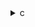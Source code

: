 <details><summary>c</summary>

---

##  **ベースライン: `gesummv.c`**

### 構造

```c
for (i)
  tmp[i] = 0.0;
  y[i] = 0.0;
  for (j)
    tmp[i] += A[i][j] * x[j];
    y[i]   += B[i][j] * x[j];
  y[i] = alpha * tmp[i] + beta * y[i];
```

*  `#pragma scop` 使用（PolyBench最適化対象）
*  並列化なし
*  SIMD/vector 最適化なし
*  明示的に `tmp` を使って中間ベクトルを構成

---

##  `opt_1.c` の違い【構造維持 + PolyBench用構文】

*  `#pragma scop` を維持
*  計算ロジックはベースと完全一致
*  並列化なし
*  SIMD 指示なし

>  **opt\_1** = PolyBench用にそのまま再整理された**構造保存型コード**

---

##  `opt_2.c` の違い【OpenMP 並列化導入】

*  `#pragma omp parallel for private(j)` によるループ並列化（`i`方向）
*  ループ内計算式はベースと一致（`t` & `y_val` 使用）
*  `t`, `y_val` は各スレッドローカルに保持 → 安全な並列化
*  SIMD/vector 指示は無し

>  **opt\_2** = **OpenMP導入によるマルチコア高速化を目的とした並列化版**

---

## ⚙️ `opt_3.c` の違い【OpenMP + SIMD誘導】

*  `#pragma omp parallel for private(j)` 継続
*  内ループで `x[j]` を一時変数 `x_j` に格納 → レジスタキャッシュ効率UP
*  `t`, `y_val` に加えて `DATA_TYPE` 型定義のスカラーで構成
*  コード順序・構造を**LLVM SIMD命令生成しやすい形**に再構成

>  **opt\_3** = OpenMP に加え **コンパイラによるベクトル化を促すレジスタ指向構成**

---

##  比較表まとめ

| 最適化項目                    | `gesummv.c` | `opt_1.c` | `opt_2.c`                | `opt_3.c`               |
| ------------------------ | ----------- | --------- | ------------------------ | ----------------------- |
| OpenMP 並列化               | ❌           | ❌         | ✅ `parallel for` (`i`方向) | ✅ 同左                    |
| SIMDベクトル化誘導              | ❌           | ❌         | ❌                        | ✅ 明示変数化（`x_j`）でレジスタ展開誘導 |
| `tmp[]` 明示使用             | ✅           | ✅         | ❌（`t`で代用）                | ❌（`t`で代用）               |
| PolyBench `#pragma scop` | ✅           | ✅         | ❌                        | ❌                       |
| ベクトル化に適したループ構成           | ❌           | ❌         | 一部                       | ✅ 変数再構成済み               |

---

##  結論

* **opt\_1**：PolyBenchのスキャン用に**構造だけ整えた等価コード**
* **opt\_2**：OpenMPを使って**並列実行性能を大きく改善**
* **opt\_3**：OpenMPに加えて**SIMDベクトル化を引き出しやすい構造**へ再編

---

</details>

